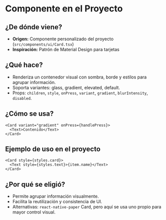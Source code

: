 # Componente <Card> en el Proyecto

## ¿De dónde viene?
- **Origen:** Componente personalizado del proyecto (`src/components/ui/Card.tsx`)
- **Inspiración:** Patrón de Material Design para tarjetas

## ¿Qué hace?
- Renderiza un contenedor visual con sombra, borde y estilos para agrupar información.
- Soporta variantes: glass, gradient, elevated, default.
- Props: `children`, `style`, `onPress`, `variant`, `gradient`, `blurIntensity`, `disabled`.

## ¿Cómo se usa?
```tsx
<Card variant="gradient" onPress={handlePress}>
  <Text>Contenido</Text>
</Card>
```

## Ejemplo de uso en el proyecto
```tsx
<Card style={styles.card}>
  <Text style={styles.text}>{item.name}</Text>
</Card>
```

## ¿Por qué se eligió?
- Permite agrupar información visualmente.
- Facilita la reutilización y consistencia de UI.
- Alternativas: `react-native-paper` Card, pero aquí se usa uno propio para mayor control visual. 